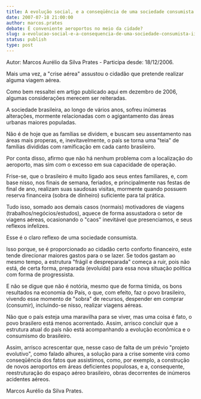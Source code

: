 ```yaml
---
title: A evolução social, e a conseqüência de uma sociedade consumista "II".
date: 2007-07-18 21:00:00
author: marcos.prates
debate: É conveniente aeroportos no meio da cidade?
slug: a-evolucao-social-e-a-consequencia-de-uma-sociedade-consumista-ii
status: publish 
type: post
---
```


Autor: Marcos Aurélio da Silva Prates - Participa desde: 18/12/2006.  

Mais uma vez, a "crise aérea" assustou o cidadão que pretende realizar alguma viagem aérea.  

Como bem ressaltei em artigo publicado aqui em dezembro de 2006, algumas considerações merecem ser reiteradas.  

A sociedade brasileira, ao longo de vários anos, sofreu inúmeras alterações, mormente relacionadas com o agigantamento das áreas urbanas maiores populadas.  

Não é de hoje que as famílias se dividem, e buscam seu assentamento nas áreas mais properas, e, inevitavelmente, o país se torna uma "teia" de famílias divididas com ramificação em cada canto brasileiro.  

Por conta disso, afirmo que não há nenhum problema com a localização do aeroporto, mas sim com o excesso em sua capacidade de operação.  

Frise-se, que o brasileiro é muito ligado aos seus entes familiares, e, com base nisso, nos finais de semana, feriados, e principalmente nas festas de final de ano, realizam suas saudosas visitas, mormente quando possuem reserva financeira (sobra de dinheiro) suficiente para tal prática.  

Tudo isso, somado aos demais casos (normais) motivadores de viagens (trabalhos/negócios/estudos), aquece de forma assustadora o setor de viagens aéreas, ocasionando o "caos" inevitável que presenciamos, e seus reflexos infelizes.  

Esse é o claro reflexo de uma sociedade consumista.  

Isso porque, se é proporcionado ao cidadão certo conforto financeiro, este tende direcionar maiores gastos para o se lazer. Se todos gastam ao mesmo tempo, a estrutura "frágil e despreparada" começa a ruir, pois não está, de certa forma, preparada (evoluída) para essa nova situação política com forma de progressista.  

E não se digue que não é notória, mesmo que de forma tímida, os bons resultados na economia do País, o que, com efeito, faz o povo brasileiro, vivendo esse momento de "sobra" de recursos, despender em comprar (consumir), incluindo-se nisso, realizar viagens aéreas.  

Não que o país esteja uma maravilha para se viver, mas uma coisa é fato, o povo brasilero está menos acorrentado. Assim, arrisco concluir que a estrutura atual do país não está acompanhando a evolução econômica e o consumismo do brasileiro.  

Assim, arrisco acrescentar que, nesse caso de falta de um prévio "projeto evolutivo", como falado alhures, a solução para a crise somente virá como conseqüência dos fatos que assistimos, como, por exemplo, a construção de novos aeroportos em áreas deficientes populosas, e a, consequente, reestruturação do espaço aéreo brasileiro, obras decorrentes de inúmeros acidentes aéreos.  

Marcos Aurélio da Silva Prates.
